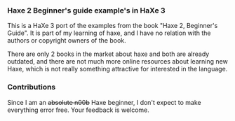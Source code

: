 ### Haxe 2 Beginner's guide example's in HaXe 3

This is a HaXe 3 port of the examples from the book "Haxe 2, Beginner's Guide".
It is part of my learning of haxe, and I have no relation with the authors or copyright owners of the book.

There are only 2 books in the market about haxe and both are already outdated, and there are not much more online resources about learning new Haxe, which is not really something attractive for interested in the language.

### Contributions

Since I am an <strike>absolute n00b</strike> Haxe beginner, I don't expect to make everything error free.
Your feedback is welcome.
